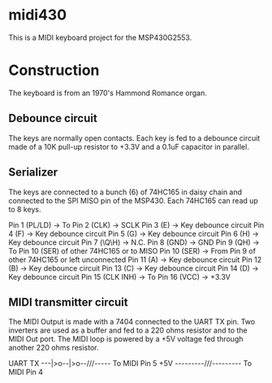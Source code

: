 # midi430

This is a MIDI keyboard project for the MSP430G2553.

# Construction

The keyboard is from an 1970's Hammond Romance organ. 

## Debounce circuit

The keys are normally open contacts. Each key is fed to a debounce circuit made of a 10K pull-up resistor to +3.3V and a 0.1uF capacitor in parallel.

## Serializer

The keys are connected to a bunch (6) of 74HC165 in daisy chain and connected to the SPI MISO pin of the MSP430. Each 74HC165 can read up to 8 keys.

Pin 1 (PL/LD)    ->  To 
Pin 2 (CLK)      ->  SCLK
Pin 3 (E)        ->  Key debounce circuit
Pin 4 (F)        ->  Key debounce circuit
Pin 5 (G)        ->  Key debounce circuit
Pin 6 (H)        ->  Key debounce circuit
Pin 7 (\Q\H)     ->  N.C.
Pin 8 (GND)      ->  GND
Pin 9 (QH)       ->  To Pin 10 (SER) of other 74HC165 or to MISO
Pin 10 (SER)     ->  From Pin 9 of other 74HC165 or left unconnected
Pin 11 (A)       ->  Key debounce circuit
Pin 12 (B)       ->  Key debounce circuit
Pin 13 (C)       ->  Key debounce circuit
Pin 14 (D)       ->  Key debounce circuit
Pin 15 (CLK INH) ->  To 
Pin 16 (VCC)     ->  +3.3V

## MIDI transmitter circuit

The MIDI Output is made with a 7404 connected to the UART TX pin. Two inverters are used as a buffer and fed to a 220 ohms resistor and to the MIDI Out port. The MIDI loop is powered by a +5V voltage fed through another 220 ohms resistor.

UART TX ---|>o--|>o--/\/\/----- To MIDI Pin 5
    +5V ---------/\/\/--------- To MIDI Pin 4


